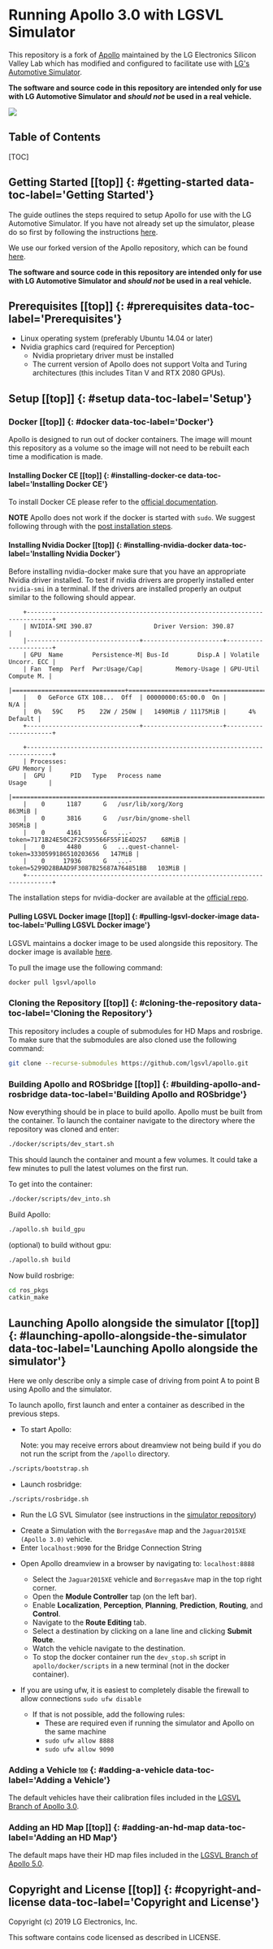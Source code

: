 # Running Apollo 3.0 with LGSVL Simulator [](#top)
This repository is a fork of [Apollo](https://github.com/ApolloAuto/apollo) maintained by the LG Electronics Silicon Valley Lab which has modified and configured to facilitate use with [LG's Automotive Simulator](https://github.com/lgsvl/simulator).

**The software and source code in this repository are intended only for use with LG Automotive Simulator and *should not* be used in a real vehicle.**

[![](images/apollo-sim.png)](images/full_size_images/apollo-sim.png)

<h2> Table of Contents</h2>
[TOC]

## Getting Started [[top]] {: #getting-started data-toc-label='Getting Started'}
The guide outlines the steps required to setup Apollo for use with the LG Automotive Simulator. If you have not already set up the simulator, please do so first by following the instructions [here](https://github.com/lgsvl/simulator).

We use our forked version of the Apollo repository, which can be found [here](https://github.com/lgsvl/apollo).

**The software and source code in this repository are intended only for use with LG Automotive Simulator and *should not* be used in a real vehicle.**

## Prerequisites [[top]] {: #prerequisites data-toc-label='Prerequisites'}
* Linux operating system (preferably Ubuntu 14.04 or later)
* Nvidia graphics card (required for Perception)
    - Nvidia proprietary driver must be installed
    - The current version of Apollo does not support Volta and Turing architectures (this includes Titan V and RTX 2080 GPUs).



## Setup [[top]] {: #setup data-toc-label='Setup'}

### Docker [[top]] {: #docker data-toc-label='Docker'}
Apollo is designed to run out of docker containers. The image will mount this repository as a volume so the image will not need to be rebuilt each time a modification is made.

#### Installing Docker CE [[top]] {: #installing-docker-ce data-toc-label='Installing Docker CE'}
To install Docker CE please refer to the [official documentation](https://docs.docker.com/install/linux/docker-ce/ubuntu/).

**NOTE** 
Apollo does not work if the docker is started with `sudo`.
We suggest following through with the [post installation steps](https://docs.docker.com/install/linux/linux-postinstall/#manage-docker-as-a-non-root-user).

#### Installing Nvidia Docker [[top]] {: #installing-nvidia-docker data-toc-label='Installing Nvidia Docker'}
Before installing nvidia-docker make sure that you have an appropriate Nvidia driver installed.
To test if nvidia drivers are properly installed enter `nvidia-smi` in a terminal. If the drivers are installed properly an output similar to the following should appear.

```
    +-----------------------------------------------------------------------------+
    | NVIDIA-SMI 390.87                 Driver Version: 390.87                    |
    |-------------------------------+----------------------+----------------------+
    | GPU  Name        Persistence-M| Bus-Id        Disp.A | Volatile Uncorr. ECC |
    | Fan  Temp  Perf  Pwr:Usage/Cap|         Memory-Usage | GPU-Util  Compute M. |
    |===============================+======================+======================|
    |   0  GeForce GTX 108...  Off  | 00000000:65:00.0  On |                  N/A |
    |  0%   59C    P5    22W / 250W |   1490MiB / 11175MiB |      4%      Default |
    +-------------------------------+----------------------+----------------------+
                                                                                
    +-----------------------------------------------------------------------------+
    | Processes:                                                       GPU Memory |
    |  GPU       PID   Type   Process name                             Usage      |
    |=============================================================================|
    |    0      1187      G   /usr/lib/xorg/Xorg                           863MiB |
    |    0      3816      G   /usr/bin/gnome-shell                         305MiB |
    |    0      4161      G   ...-token=7171B24E50C2F2C595566F55F1E4D257    68MiB |
    |    0      4480      G   ...quest-channel-token=3330599186510203656   147MiB |
    |    0     17936      G   ...-token=5299D28BAAD9F3087B25687A764851BB   103MiB |
    +-----------------------------------------------------------------------------+
```

The installation steps for nvidia-docker are available at the [official repo](https://github.com/NVIDIA/nvidia-docker). 

#### Pulling LGSVL Docker image [[top]] {: #pulling-lgsvl-docker-image data-toc-label='Pulling LGSVL Docker image'}
LGSVL maintains a docker image to be used alongside this repository. The docker image is available [here](https://hub.docker.com/r/lgsvl/apollo/).

To pull the image use the following command:

```bash
docker pull lgsvl/apollo
```

### Cloning the Repository [[top]] {: #cloning-the-repository data-toc-label='Cloning the Repository'}
This repository includes a couple of submodules for HD Maps and rosbrige. To make sure that the submodules are also cloned use the following command:

```bash
git clone --recurse-submodules https://github.com/lgsvl/apollo.git
```

### Building Apollo and ROSbridge [[top]] {: #building-apollo-and-rosbridge data-toc-label='Building Apollo and ROSbridge'}
Now everything should be in place to build apollo. Apollo must be built from the container. To launch the container navigate to the directory where the repository was cloned and enter:

```bash
./docker/scripts/dev_start.sh
```

This should launch the container and mount a few volumes. It could take a few minutes to pull the latest volumes on the first run.

To get into the container:

```bash
./docker/scripts/dev_into.sh
```

Build Apollo:

```bash
./apollo.sh build_gpu
```

(optional) to build without gpu:

```bash
./apollo.sh build
```

Now build rosbrige:

```bash
cd ros_pkgs
catkin_make
```

## Launching Apollo alongside the simulator [[top]] {: #launching-apollo-alongside-the-simulator data-toc-label='Launching Apollo alongside the simulator'}

Here we only describe only a simple case of driving from point A to point B using Apollo and the simulator. 

To launch apollo, first launch and enter a container as described in the previous steps.

* To start Apollo:

    Note: you may receive errors about dreamview not being build if you do not run the script from the `/apollo` directory.

```bash
./scripts/bootstrap.sh
```

* Launch rosbridge:

```bash
./scripts/rosbridge.sh
```

* Run the LG SVL Simulator (see instructions in the [simulator repository](https://github.com/lgsvl/simulator))
    
- Create a Simulation with the `BorregasAve` map and the `Jaguar2015XE (Apollo 3.0)` vehicle.
- Enter `localhost:9090` for the Bridge Connection String
    
* Open Apollo dreamview in a browser by navigating to: `localhost:8888`
    - Select the `Jaguar2015XE` vehicle and `BorregasAve` map in the top right corner.
    - Open the **Module Controller** tap (on the left bar).
    - Enable **Localization**, **Perception**, **Planning**, **Prediction**, **Routing**, and **Control**.
    - Navigate to the **Route Editing** tab.
    - Select a destination by clicking on a lane line and clicking **Submit Route**.
    - Watch the vehicle navigate to the destination.
    - To stop the docker container run the `dev_stop.sh` script in `apollo/docker/scripts` in a new terminal (not in the docker container).

* If you are using ufw, it is easiest to completely disable the firewall to allow connections `sudo ufw disable`
    - If that is not possible, add the following rules:
        - These are required even if running the simulator and Apollo on the same machine
        - `sudo ufw allow 8888`
        - `sudo ufw allow 9090`

### Adding a Vehicle <sub><sup>[top](#top)</sup></sub> {: #adding-a-vehicle data-toc-label='Adding a Vehicle'}
The default vehicles have their calibration files included in the [LGSVL Branch of Apollo 3.0](https://github.com/lgsvl/apollo/).


### Adding an HD Map [[top]] {: #adding-an-hd-map data-toc-label='Adding an HD Map'}
The default maps have their HD map files included in the [LGSVL Branch of Apollo 5.0](https://github.com/lgsvl/apollo/).


## Copyright and License [[top]] {: #copyright-and-license data-toc-label='Copyright and License'}

Copyright (c) 2019 LG Electronics, Inc.

This software contains code licensed as described in LICENSE.
